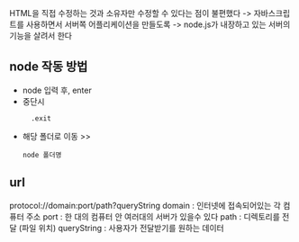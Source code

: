 HTML을 직접 수정하는 것과 소유자만 수정할 수 있다는 점이 불편했다
-> 자바스크립트를 사용하면서 서버쪽 어플리케이션을 만들도록
-> node.js가 내장하고 있는 서버의 기능을 살려서 한다

## node 작동 방법

- node 입력 후, enter
- 중단시
  ```ctrl + cc
    .exit
  ```
- 해당 폴더로 이동 >>
  ```
  node 폴더명
  ```

## url

protocol://domain:port/path?queryString
domain : 인터넷에 접속되어있는 각 컴퓨터 주소
port : 한 대의 컴퓨터 안 여러대의 서버가 있을수 있다
path : 디렉토리를 전달 (파일 위치)
queryString : 사용자가 전달받기를 원하는 데이터
